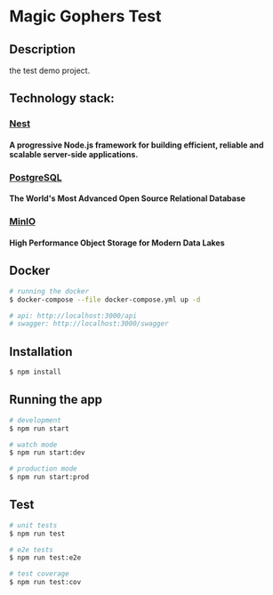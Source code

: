 
# Magic Gophers Test

## Description

the test demo project.

## Technology stack:

### [Nest](https://nestjs.com) 
#### A progressive Node.js framework for building efficient, reliable and scalable server-side applications.

### [PostgreSQL](https://www.postgresql.org)
#### The World's Most Advanced Open Source Relational Database

### [MinIO](https://min.io)
#### High Performance Object Storage for Modern Data Lakes

## Docker

```bash
# running the docker
$ docker-compose --file docker-compose.yml up -d

# api: http://localhost:3000/api
# swagger: http://localhost:3000/swagger
```

## Installation

```bash
$ npm install
```

## Running the app

```bash
# development
$ npm run start

# watch mode
$ npm run start:dev

# production mode
$ npm run start:prod
```

## Test

```bash
# unit tests
$ npm run test

# e2e tests
$ npm run test:e2e

# test coverage
$ npm run test:cov
```
